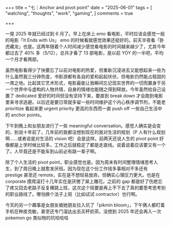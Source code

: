 +++
title = "七｜Anchor and pivot point"
date = "2025-06-01"
tags = [
    "watching",
    "thoughts",
    "work",
    "gaming",
]
comments = true

+++

一晃 2025 年就已经过到 6 月了。早上在床上 emo 看电影，平时应该会感觉一般的电影「It Ends with Us」 emo 的时候看就感觉效果还挺好的。前天半夜看「卧虎藏龙」也是。这两年随着个人时间减少感觉看电影的时间越来越少了，尤其今年都过去了 40% 多（5/12），总共才看了 13 部电影，是以前 YOY 的一半吧，平均一个月才看两部。

虽然电影看得少了快要忘了以前对电影的热爱，但重新沉浸进去又能想起来一些为什么虽然我三分钟热度，书影游都有各自的爱和起起伏伏，但电影仍然能占稳固的一席之地。比起其它艺术形式，电影最能让我瞬间忘记现实世界的一切而置身于另一个世界中与虚构的人物共情，自身的情绪也能随之得到释放。今年虽然给自己设置了 dedicated 爱好的时间但没有坚持下来，要直到 break down 才会跑到电影里来寻求逃避。以后还是要日常就多留一些时间维护这个内心秩序调节剂，不能老 prioritize 看起来更 urgent priority 更高的东西而一直 push off 一些自己生活中的 anchor points。

下午到晚上和女朋友进行了一些 meaningful conversation。感觉人确实是会变的，别说十年前了，几年前的我都没想到现在的我对生活的规划（P 人有什么规划啊……或者说是对生活的 vision 吧）会是这样。前两天还说人生的 pivot point 好像都是上学时候比较多，工作之后就稳定了都是走直线。说着说着应该要又有一个了。人毕竟还是不能车到山前必有路一辈子啊。

除了个人生活的 pivot point，职业感觉也是。因为周末有时间整理情绪思考人生，到了周日晚上就愈发厌班。因为现在这个份工作钱多事相对不多还有 prestige 甚至还 remote，实在是不想轻易放弃。但确实心理压力更大。也是在 corporate 摸爬滚打十几年实在是厌倦了屎上雕花。之前的 gap 都是好了伤疤忘了疼又回去老路子反复横跳上班，这次这个班要是再上不下去了真的要思考思考别的职业路线了。哪怕换个法子上班（比如试试 contractor）也行啊。

今天的另一个趣事是女朋友被她朋友拉入坑了「pikmin bloom」，下午俩人都盯着手机在种皮克敏，甚至还专门溜达出去买杯奶茶。没想到 2025 年还会再入一次 pokemon go 类似物的坑哈哈哈